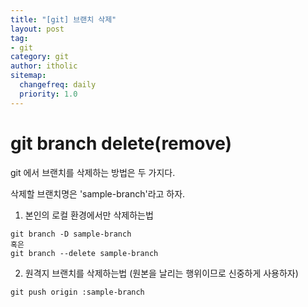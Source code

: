```yaml
---
title: "[git] 브랜치 삭제"
layout: post
tag:
- git
category: git
author: itholic
sitemap:
  changefreq: daily
  priority: 1.0
---
```


# git branch delete(remove)

git 에서 브랜치를 삭제하는 방법은 두 가지다.

삭제할 브랜치명은 'sample-branch'라고 하자.

1. 본인의 로컬 환경에서만 삭제하는법

```
git branch -D sample-branch
혹은
git branch --delete sample-branch
```

2. 원격지 브랜치를 삭제하는법 (원본을 날리는 행위이므로 신중하게 사용하자)

```
git push origin :sample-branch
```
